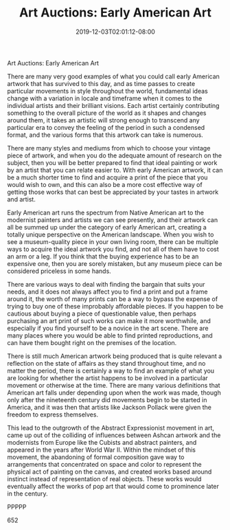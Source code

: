 ﻿---
title: "Art Auctions: Early American Art"
date: 2019-12-03T02:01:12-08:00
description: "Art Auctions Tips for Web Success"
featured_image: "/images/Art Auctions.jpg"
tags: ["Art Auctions"]
---

Art Auctions: Early American Art

There are many very good examples of what you could call early American artwork that has survived to this day, and as time passes to create particular movements in style throughout the world, fundamental ideas change with a variation in locale and timeframe when it comes to the individual artists and their brilliant visions.  Each artist certainly contributing something to the overall picture of the world as it shapes and changes around them, it takes an artistic will strong enough to transcend any particular era to convey the feeling of the period in such a condensed format, and the various forms that this artwork can take is numerous.

There are many styles and mediums from which to choose your vintage piece of artwork, and when you do the adequate amount of research on the subject, then you will be better prepared to find that ideal painting or work by an artist that you can relate easier to.  With early American artwork, it can be a much shorter time to find and acquire a print of the piece that you would wish to own, and this can also be a more cost effective way of getting those works that can best be appreciated by your tastes in artwork and artist.

Early American art runs the spectrum from Native American art to the modernist painters and artists we can see presently, and their artwork can all be summed up under the category of early American art, creating a totally unique perspective on the American landscape.  When you wish to see a museum-quality piece in your own living room, there can be multiple ways to acquire the ideal artwork you find, and not all of them have to cost an arm or a leg.  If you think that the buying experience has to be an expensive one, then you are sorely mistaken, but any museum piece can be considered priceless in some hands.

There are various ways to deal with finding the bargain that suits your needs, and it does not always affect you to find a print and put a frame around it, the worth of many prints can be a way to bypass the expense of trying to buy one of these improbably affordable pieces.  If you happen to be cautious about buying a piece of questionable value, then perhaps purchasing an art print of such works can make it more worthwhile, and especially if you find yourself to be a novice in the art scene.  There are many places where you would be able to find printed reproductions, and can have them bought right on the premises of the location.

There is still much American artwork being produced that is quite relevant a reflection on the state of affairs as they stand throughout time, and no matter the period, there is certainly a way to find an example of what you are looking for whether the artist happens to be involved in a particular movement or otherwise at the time.  There are many various definitions that American art falls under depending upon when the work was made, though only after the nineteenth century did movements begin to be started in America, and it was then that artists like Jackson Pollack were given the freedom to express themselves.

This lead to the outgrowth of the Abstract Expressionist movement in art, came up out of the colliding of influences between Ashcan artwork and the modernists from Europe like the Cubists and abstract painters, and appeared in the years after World War II.  Within the mindset of this movement, the abandoning of formal composition gave way to arrangements that concentrated on space and color to represent the physical act of painting on the canvas, and created works based around instinct instead of representation of real objects.  These works would eventually affect the works of pop art that would come to prominence later in the century.

PPPPP

652

